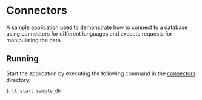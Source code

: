 # Connectors

A sample application used to demonstrate how to connect to a database using connectors for different languages and execute requests for manipulating the data.

## Running

Start the application by executing the following command in the [connectors](../../../connectors) directory:

```console
$ tt start sample_db
```